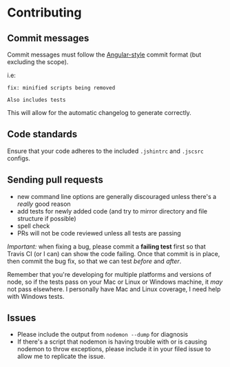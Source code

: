# Contributing

## Commit messages

Commit messages must follow the [Angular-style](https://github.com/angular/angular.js/blob/master/DEVELOPERS.md#commits) commit format (but excluding the scope).

i.e:

```text
fix: minified scripts being removed

Also includes tests
```

This will allow for the automatic changelog to generate correctly.

## Code standards

Ensure that your code adheres to the included `.jshintrc` and `.jscsrc` configs.

## Sending pull requests

- new command line options are generally discouraged unless there's a *really* good reason
- add tests for newly added code (and try to mirror directory and file structure if possible)
- spell check
- PRs will not be code reviewed unless all tests are passing

*Important:* when fixing a bug, please commit a **failing test** first so that Travis CI (or I can) can show the code failing. Once that commit is in place, then commit the bug fix, so that we can test *before* and *after*.

Remember that you're developing for multiple platforms and versions of node, so if the tests pass on your Mac or Linux or Windows machine, it *may* not pass elsewhere. I personally have Mac and Linux coverage, I need help with Windows tests.

## Issues

- Please include the output from `nodemon --dump` for diagnosis
- If there's a script that nodemon is having trouble with or is causing nodemon to throw exceptions, please include it in your filed issue to allow me to replicate the issue.